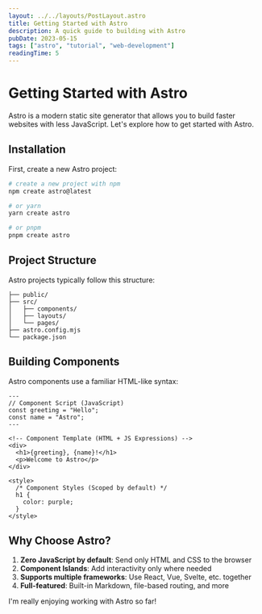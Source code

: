 ```yaml
---
layout: ../../layouts/PostLayout.astro
title: Getting Started with Astro
description: A quick guide to building with Astro
pubDate: 2023-05-15
tags: ["astro", "tutorial", "web-development"]
readingTime: 5
---
```


# Getting Started with Astro

Astro is a modern static site generator that allows you to build faster websites with less JavaScript. Let's explore how to get started with Astro.

## Installation

First, create a new Astro project:

```bash
# create a new project with npm
npm create astro@latest

# or yarn
yarn create astro

# or pnpm
pnpm create astro
```

## Project Structure

Astro projects typically follow this structure:

```
├── public/
├── src/
│   ├── components/
│   ├── layouts/
│   └── pages/
├── astro.config.mjs
└── package.json
```

## Building Components

Astro components use a familiar HTML-like syntax:

```astro
---
// Component Script (JavaScript)
const greeting = "Hello";
const name = "Astro";
---

<!-- Component Template (HTML + JS Expressions) -->
<div>
  <h1>{greeting}, {name}!</h1>
  <p>Welcome to Astro</p>
</div>

<style>
  /* Component Styles (Scoped by default) */
  h1 {
    color: purple;
  }
</style>
```

## Why Choose Astro?

1. **Zero JavaScript by default**: Send only HTML and CSS to the browser
2. **Component Islands**: Add interactivity only where needed
3. **Supports multiple frameworks**: Use React, Vue, Svelte, etc. together
4. **Full-featured**: Built-in Markdown, file-based routing, and more

I'm really enjoying working with Astro so far! 
